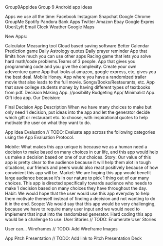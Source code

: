 Group9AppIdea
Group 9 Android app ideas

Apps we use all the time: Facebook Instagram Snapchat Google Chrome GroupMe Spotify Pandora Bank Apps Twitter Amazon Ebay Google Expres Uber/Lyft Email Clock Weather Google Maps

New Apps:

Calculator
Measuring tool
Cloud based saving software
Better Calendar
Prediction game
Daily Astrology quotes
Daily prayer reminder
App that limits how much you can use other apps
Racing game that lets you solve hard math/code problems.Teams of 3 people.
App that gives you programming code and you give the complexity.
Create your own adeventure game
App that looks at amazon, google express, etc, gives you the best deal. Mobile Honey.
App where you have a randomized trailer movie that also leads to the full movie. Songs/Books/Restaurants, etc.
App that save college students money by having different types of textbooks from pdf.
Decision Making App. //posibility
Budgeting App/ Minimalist App.
Gift idea app.
Our Decision:

Final Decision
App Description
When we have many choices to make but only need 1 decision, put ideas into the app and let the generator decide which gift or restaurant etc. to choose, with inspirational quotes to help motivate the user on what they want to do.

App Idea Evaluation
// TODO: Evaluate app across the following categories using the App Evaluation Protocol.

Mobile: What makes this app unique is because we as a human need a decision to make based on many choices in our life, and this app would help us make a decision based on one of our choices.
Story: Our value of this app is pretty clear to the audience because it will help them alot in tough situations, our friends and peers would also react positively because of how convinient this app will be.
Market: We are hoping this app would benefit large audience because it's in our nature to pick 1 thing out of our many choices. This app is directed specifically towards audience who needs to make 1 decision based on many choices they have throughout the day.
Habit: We would hope that the user would use this app everyday to help them motivate themself instead of finding a decision and not wanting to do it in the end.
Scope: We would say that this app would be very challenging, because we have to require many user input and we would need to implement that input into the randomized generator. Hard coding this app would be a challenge to use.
User Stories
// TODO: Enumerate User Stories

User can...
Wireframes
// TODO: Add Wireframe Images

App Pitch Presentation
// TODO: Add link to Pitch Presentation Deck
